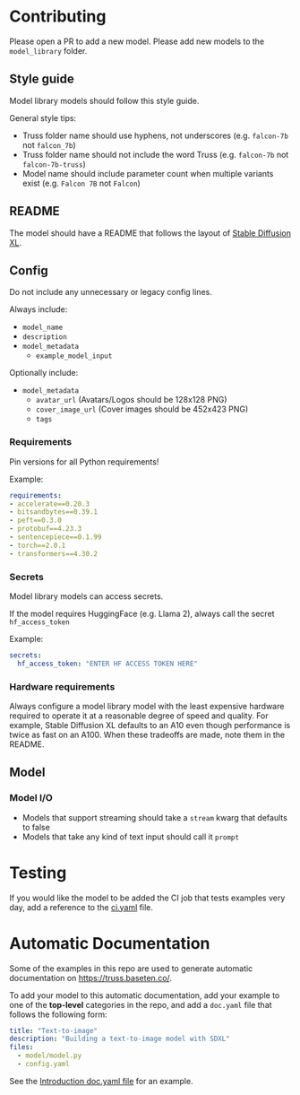 # Contributing

Please open a PR to add a new model. Please add new models to the `model_library` folder.

## Style guide

Model library models should follow this style guide.

General style tips:

* Truss folder name should use hyphens, not underscores (e.g. `falcon-7b` not `falcon_7b`)
* Truss folder name should not include the word Truss (e.g. `falcon-7b` not `falcon-7b-truss`)
* Model name should include parameter count when multiple variants exist (e.g. `Falcon 7B` not `Falcon`)

## README

The model should have a README that follows the layout of [Stable Diffusion XL](stable-diffusion-xl-1.0).


## Config

Do not include any unnecessary or legacy config lines.

Always include:

* `model_name`
* `description`
* `model_metadata`
  * `example_model_input`

Optionally include:
* `model_metadata`
  * `avatar_url` (Avatars/Logos should be 128x128 PNG)
  * `cover_image_url` (Cover images should be 452x423 PNG)
  * `tags`

### Requirements

Pin versions for all Python requirements!

Example:

```yaml
requirements:
- accelerate==0.20.3
- bitsandbytes==0.39.1
- peft==0.3.0
- protobuf==4.23.3
- sentencepiece==0.1.99
- torch==2.0.1
- transformers==4.30.2
```

### Secrets

Model library models can access secrets.

If the model requires HuggingFace (e.g. Llama 2), always call the secret `hf_access_token`

Example:

```yaml
secrets:
  hf_access_token: "ENTER HF ACCESS TOKEN HERE"
```

### Hardware requirements

Always configure a model library model with the least expensive hardware required to operate it at a reasonable degree of speed and quality. For example, Stable Diffusion XL defaults to an A10 even though performance is twice as fast on an A100. When these tradeoffs are made, note them in the README.

## Model

### Model I/O

* Models that support streaming should take a `stream` kwarg that defaults to false
* Models that take any kind of text input should call it `prompt`

# Testing

If you would like the model to be added the CI job that tests examples very day, add a reference
to the [ci.yaml](ci.yaml) file.

# Automatic Documentation

Some of the examples in this repo are used to generate automatic documentation on https://truss.baseten.co/.

To add your model to this automatic documentation, add your example to one of the **top-level** categories
in the repo, and add a `doc.yaml` file that follows the following form:

```yaml
title: "Text-to-image"
description: "Building a text-to-image model with SDXL"
files:
  - model/model.py
  - config.yaml
```

See the [Introduction doc.yaml file](1_introduction/getting-started-bert/doc.yaml) for an example.
